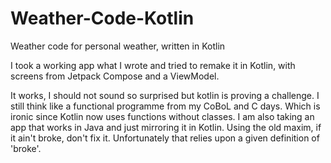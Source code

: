 # Weather-Code-Kotlin
Weather code for personal weather, written in Kotlin

I took a working app what I wrote and tried to remake it in Kotlin, with screens from Jetpack Compose and a ViewModel.

It works, I should not sound so surprised but kotlin is proving a challenge. I still think like a functional programme from my
CoBoL and C days. Which is ironic since Kotlin now uses functions without classes. I am also taking an app that works in Java and just
mirroring it in Kotlin. Using the old maxim, if it ain't broke, don't fix it. Unfortunately that relies upon a given definition of 'broke'.


